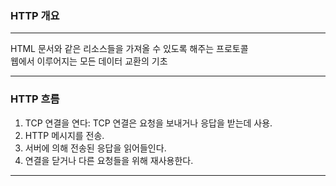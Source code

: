 ### HTTP 개요

---

HTML 문서와 같은 리소스들을 가져올 수 있도록 해주는 프로토콜  
웹에서 이루어지는 모든 데이터 교환의 기초

---

### HTTP 흐름

1. TCP 연결을 연다: TCP 연결은 요청을 보내거나 응답을 받는데 사용.
2. HTTP 메시지를 전송.
3. 서버에 의해 전송된 응답을 읽어들인다.
4. 연결을 닫거나 다른 요청들을 위해 재사용한다.

---

